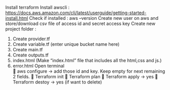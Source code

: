 Install terraform
Install awscli : https://docs.aws.amazon.com/cli/latest/userguide/getting-started-install.html
Check if installed : aws –version
Create new user on aws and store/download csv file of access id and secret access key
Create new project folder :
1)	Create provider.tf
2)	Create variable.tf (enter unique bucket name here)
3)	Create main.tf
4)	Create outputs.tf
5)	index.html (Make “index.html” file that includes all the html,css and js.)
6)	error.html
Open terminal  
	aws configure -> add those id and key. Keep empty for next remaining 2 fields.
	Terraform init
	Terraform plan
	Terraform apply -> yes
	Terraform destoy -> yes (if want to delete)
